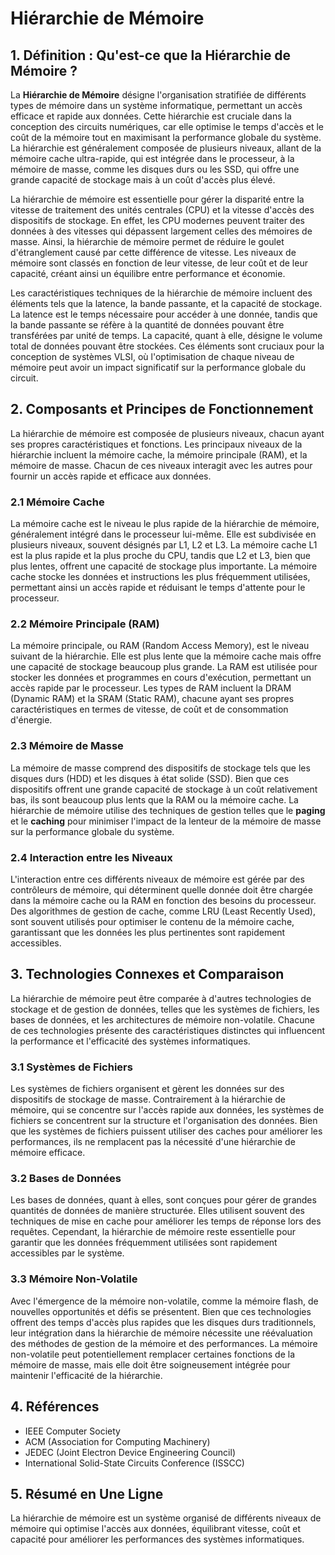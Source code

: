 # Hiérarchie de Mémoire

## 1. Définition : Qu'est-ce que la **Hiérarchie de Mémoire** ?
La **Hiérarchie de Mémoire** désigne l'organisation stratifiée de différents types de mémoire dans un système informatique, permettant un accès efficace et rapide aux données. Cette hiérarchie est cruciale dans la conception des circuits numériques, car elle optimise le temps d'accès et le coût de la mémoire tout en maximisant la performance globale du système. La hiérarchie est généralement composée de plusieurs niveaux, allant de la mémoire cache ultra-rapide, qui est intégrée dans le processeur, à la mémoire de masse, comme les disques durs ou les SSD, qui offre une grande capacité de stockage mais à un coût d'accès plus élevé.

La hiérarchie de mémoire est essentielle pour gérer la disparité entre la vitesse de traitement des unités centrales (CPU) et la vitesse d'accès des dispositifs de stockage. En effet, les CPU modernes peuvent traiter des données à des vitesses qui dépassent largement celles des mémoires de masse. Ainsi, la hiérarchie de mémoire permet de réduire le goulet d'étranglement causé par cette différence de vitesse. Les niveaux de mémoire sont classés en fonction de leur vitesse, de leur coût et de leur capacité, créant ainsi un équilibre entre performance et économie.

Les caractéristiques techniques de la hiérarchie de mémoire incluent des éléments tels que la latence, la bande passante, et la capacité de stockage. La latence est le temps nécessaire pour accéder à une donnée, tandis que la bande passante se réfère à la quantité de données pouvant être transférées par unité de temps. La capacité, quant à elle, désigne le volume total de données pouvant être stockées. Ces éléments sont cruciaux pour la conception de systèmes VLSI, où l'optimisation de chaque niveau de mémoire peut avoir un impact significatif sur la performance globale du circuit.

## 2. Composants et Principes de Fonctionnement
La hiérarchie de mémoire est composée de plusieurs niveaux, chacun ayant ses propres caractéristiques et fonctions. Les principaux niveaux de la hiérarchie incluent la mémoire cache, la mémoire principale (RAM), et la mémoire de masse. Chacun de ces niveaux interagit avec les autres pour fournir un accès rapide et efficace aux données.

### 2.1 Mémoire Cache
La mémoire cache est le niveau le plus rapide de la hiérarchie de mémoire, généralement intégré dans le processeur lui-même. Elle est subdivisée en plusieurs niveaux, souvent désignés par L1, L2 et L3. La mémoire cache L1 est la plus rapide et la plus proche du CPU, tandis que L2 et L3, bien que plus lentes, offrent une capacité de stockage plus importante. La mémoire cache stocke les données et instructions les plus fréquemment utilisées, permettant ainsi un accès rapide et réduisant le temps d'attente pour le processeur.

### 2.2 Mémoire Principale (RAM)
La mémoire principale, ou RAM (Random Access Memory), est le niveau suivant de la hiérarchie. Elle est plus lente que la mémoire cache mais offre une capacité de stockage beaucoup plus grande. La RAM est utilisée pour stocker les données et programmes en cours d'exécution, permettant un accès rapide par le processeur. Les types de RAM incluent la DRAM (Dynamic RAM) et la SRAM (Static RAM), chacune ayant ses propres caractéristiques en termes de vitesse, de coût et de consommation d'énergie.

### 2.3 Mémoire de Masse
La mémoire de masse comprend des dispositifs de stockage tels que les disques durs (HDD) et les disques à état solide (SSD). Bien que ces dispositifs offrent une grande capacité de stockage à un coût relativement bas, ils sont beaucoup plus lents que la RAM ou la mémoire cache. La hiérarchie de mémoire utilise des techniques de gestion telles que le **paging** et le **caching** pour minimiser l'impact de la lenteur de la mémoire de masse sur la performance globale du système.

### 2.4 Interaction entre les Niveaux
L'interaction entre ces différents niveaux de mémoire est gérée par des contrôleurs de mémoire, qui déterminent quelle donnée doit être chargée dans la mémoire cache ou la RAM en fonction des besoins du processeur. Des algorithmes de gestion de cache, comme LRU (Least Recently Used), sont souvent utilisés pour optimiser le contenu de la mémoire cache, garantissant que les données les plus pertinentes sont rapidement accessibles.

## 3. Technologies Connexes et Comparaison
La hiérarchie de mémoire peut être comparée à d'autres technologies de stockage et de gestion de données, telles que les systèmes de fichiers, les bases de données, et les architectures de mémoire non-volatile. Chacune de ces technologies présente des caractéristiques distinctes qui influencent la performance et l'efficacité des systèmes informatiques.

### 3.1 Systèmes de Fichiers
Les systèmes de fichiers organisent et gèrent les données sur des dispositifs de stockage de masse. Contrairement à la hiérarchie de mémoire, qui se concentre sur l'accès rapide aux données, les systèmes de fichiers se concentrent sur la structure et l'organisation des données. Bien que les systèmes de fichiers puissent utiliser des caches pour améliorer les performances, ils ne remplacent pas la nécessité d'une hiérarchie de mémoire efficace.

### 3.2 Bases de Données
Les bases de données, quant à elles, sont conçues pour gérer de grandes quantités de données de manière structurée. Elles utilisent souvent des techniques de mise en cache pour améliorer les temps de réponse lors des requêtes. Cependant, la hiérarchie de mémoire reste essentielle pour garantir que les données fréquemment utilisées sont rapidement accessibles par le système.

### 3.3 Mémoire Non-Volatile
Avec l'émergence de la mémoire non-volatile, comme la mémoire flash, de nouvelles opportunités et défis se présentent. Bien que ces technologies offrent des temps d'accès plus rapides que les disques durs traditionnels, leur intégration dans la hiérarchie de mémoire nécessite une réévaluation des méthodes de gestion de la mémoire et des performances. La mémoire non-volatile peut potentiellement remplacer certaines fonctions de la mémoire de masse, mais elle doit être soigneusement intégrée pour maintenir l'efficacité de la hiérarchie.

## 4. Références
- IEEE Computer Society
- ACM (Association for Computing Machinery)
- JEDEC (Joint Electron Device Engineering Council)
- International Solid-State Circuits Conference (ISSCC)

## 5. Résumé en Une Ligne
La hiérarchie de mémoire est un système organisé de différents niveaux de mémoire qui optimise l'accès aux données, équilibrant vitesse, coût et capacité pour améliorer les performances des systèmes informatiques.